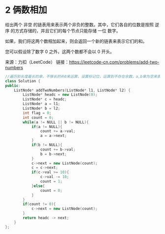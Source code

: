 # 2 俩数相加

给出两个 非空 的链表用来表示两个非负的整数。其中，它们各自的位数是按照 逆序 的方式存储的，并且它们的每个节点只能存储 一位 数字。

如果，我们将这两个数相加起来，则会返回一个新的链表来表示它们的和。

您可以假设除了数字 0 之外，这两个数都不会以 0 开头。

来源：力扣（LeetCode）
链接：https://leetcode-cn.com/problems/add-two-numbers

```c++
//遍历到长度最长的串，不够长的补0来运算，设置标记位，运算到不存在余数，a,b串为空来表示运算结束。
class Solution {
public:
    ListNode* addTwoNumbers(ListNode* l1, ListNode* l2) {
        ListNode* headc = new ListNode(0);
        ListNode* c = headc;
        ListNode* a = l1;
        ListNode* b = l2;
        int flag = 0;
        int count = 0;
        while(a != NULL || b != NULL){
            if(a != NULL){
                count += a->val;
                a = a->next;
            }
            if(b != NULL){
                count += b->val;
                b = b->next;
            }
            c->next = new ListNode(count);
            c = c->next;
            if(c->val >= 10){
                c->val -= 10;
                count = 1;
            }else{
                count = 0;
            }
        }
        if(count != 0){
            c->next = new ListNode(count);
        }
        return headc -> next;
    }
};
```



